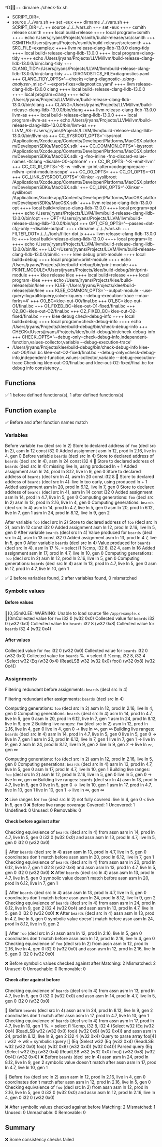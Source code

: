 ^D++ dirname ./check-fix.sh
+ SCRIPT_DIR=.
+ source ./../vars.sh
++ set -eux
+++ dirname ./../vars.sh
++ SCRIPT_DIR=./..
++ source ./../../vars.sh
+++ set -eux
++++ csmith release csmith
++++ local build=release
++++ local program=csmith
++++ echo /Users/jryans/Projects/csmith/build-release/src/csmith
+++ CSMITH=/Users/jryans/Projects/csmith/build-release/src/csmith
+++ SRC_FILE=example.c
++++ llvm release-clang-lldb-13.0.0 clang-tidy
++++ local build=release-clang-lldb-13.0.0
++++ local program=clang-tidy
++++ echo /Users/jryans/Projects/LLVM/llvm/build-release-clang-lldb-13.0.0/bin/clang-tidy
+++ CLANG_TIDY=/Users/jryans/Projects/LLVM/llvm/build-release-clang-lldb-13.0.0/bin/clang-tidy
+++ DIAGNOSTICS_FILE=diagnostics.yaml
+++ CLANG_TIDY_OPTS='--checks=clang-diagnostic-*,clang-analyzer-*,misc-* --export-fixes=diagnostics.yaml'
++++ llvm release-clang-lldb-13.0.0 clang
++++ local build=release-clang-lldb-13.0.0
++++ local program=clang
++++ echo /Users/jryans/Projects/LLVM/llvm/build-release-clang-lldb-13.0.0/bin/clang
+++ CLANG=/Users/jryans/Projects/LLVM/llvm/build-release-clang-lldb-13.0.0/bin/clang
++++ llvm release-clang-lldb-13.0.0 llvm-as
++++ local build=release-clang-lldb-13.0.0
++++ local program=llvm-as
++++ echo /Users/jryans/Projects/LLVM/llvm/build-release-clang-lldb-13.0.0/bin/llvm-as
+++ LLVM_AS=/Users/jryans/Projects/LLVM/llvm/build-release-clang-lldb-13.0.0/bin/llvm-as
+++ CC_SYSROOT_OPTS='-isysroot /Applications/Xcode.app/Contents/Developer/Platforms/MacOSX.platform/Developer/SDKs/MacOSX.sdk'
+++ CC_COMMON_OPTS='-isysroot /Applications/Xcode.app/Contents/Developer/Platforms/MacOSX.platform/Developer/SDKs/MacOSX.sdk -g -fno-inline -fno-discard-value-names -Xclang -disable-O0-optnone'
+++ CC_IR_OPTS='-S -emit-llvm'
+++ CC_CG_IR_OPTS='-S -w -mllvm -print-after=codegenprepare -mllvm -print-module-scope'
+++ CC_O0_OPTS=
+++ CC_O1_OPTS=-O1
+++ CC_LINK_SYSROOT_OPTS='-Xlinker -syslibroot /Applications/Xcode.app/Contents/Developer/Platforms/MacOSX.platform/Developer/SDKs/MacOSX.sdk'
+++ CC_LINK_OPTS='-Xlinker -syslibroot /Applications/Xcode.app/Contents/Developer/Platforms/MacOSX.platform/Developer/SDKs/MacOSX.sdk'
++++ llvm release-clang-lldb-13.0.0 opt
++++ local build=release-clang-lldb-13.0.0
++++ local program=opt
++++ echo /Users/jryans/Projects/LLVM/llvm/build-release-clang-lldb-13.0.0/bin/opt
+++ OPT=/Users/jryans/Projects/LLVM/llvm/build-release-clang-lldb-13.0.0/bin/opt
+++ OPT_CFG_OPTS='--passes=dot-cfg-only --disable-output'
++++ dirname ./../../vars.sh
+++ FILTER_DOT=./../../tools/filter-dot.js
++++ llvm release-clang-lldb-13.0.0 llc
++++ local build=release-clang-lldb-13.0.0
++++ local program=llc
++++ echo /Users/jryans/Projects/LLVM/llvm/build-release-clang-lldb-13.0.0/bin/llc
+++ LLC=/Users/jryans/Projects/LLVM/llvm/build-release-clang-lldb-13.0.0/bin/llc
++++ klee debug print-module
++++ local build=debug
++++ local program=print-module
++++ echo /Users/jryans/Projects/klee/build-debug/bin/print-module
+++ PRINT_MODULE=/Users/jryans/Projects/klee/build-debug/bin/print-module
++++ klee release klee
++++ local build=release
++++ local program=klee
++++ echo /Users/jryans/Projects/klee/build-release/bin/klee
+++ KLEE=/Users/jryans/Projects/klee/build-release/bin/klee
+++ KLEE_COMMON_OPTS='--output-module --use-query-log=all:kquery,solver:kquery --debug-execution-trace --max-forks=4'
+++ O0_BC=klee-out-O0/final.bc
+++ O1_BC=klee-out-O1/final.bc
+++ O1_FIXED_BC=klee-out-O1-fixed/final.bc
+++ O2_BC=klee-out-O2/final.bc
+++ O2_FIXED_BC=klee-out-O2-fixed/final.bc
++++ klee debug check-debug-info
++++ local build=debug
++++ local program=check-debug-info
++++ echo /Users/jryans/Projects/klee/build-debug/bin/check-debug-info
+++ CHECK=/Users/jryans/Projects/klee/build-debug/bin/check-debug-info
+++ CHECK_OPTS='--debug-only=check-debug-info,independent-function,values-collector,variable --debug-execution-trace'
+ /Users/jryans/Projects/klee/build-debug/bin/check-debug-info klee-out-O0/final.bc klee-out-O2-fixed/final.bc --debug-only=check-debug-info,independent-function,values-collector,variable --debug-execution-trace
Checking klee-out-O0/final.bc and klee-out-O2-fixed/final.bc for debug info consistency…

## Functions

✅ 1 before defined functions(s), 1 after defined functions(s)

## Function `example`

✅ Before and after function names match

### Variables

Before variable `foo` (decl src ln 2)
Store to declared address of `foo` (decl src ln 2), asm ln 12
  const i32 0
  Added assignment asm ln 12, prod ln 2.16, live ln 4, gen 0
Before variable `beards` (decl src ln 4)
Store to declared address of `beards` (decl src ln 4), asm ln 24
  const i32 4
🔔 Store to declared address of `beards` (decl src ln 4): missing live ln, using produced ln + 1
  Added assignment asm ln 24, prod ln 8.12, live ln 9, gen 0
Store to declared address of `beards` (decl src ln 4), asm ln 20
  const i32 8
🔔 Store to declared address of `beards` (decl src ln 4): live ln too early, using produced ln + 1
  Added assignment asm ln 20, prod ln 6.12, live ln 7, gen 0
Store to declared address of `beards` (decl src ln 4), asm ln 14
  const i32 0
  Added assignment asm ln 14, prod ln 4.7, live ln 5, gen 0
Computing generations: `foo` (decl src ln 2)
  asm ln 12, prod ln 2.16, live ln 4, gen 0
Computing generations: `beards` (decl src ln 4)
  asm ln 14, prod ln 4.7, live ln 5, gen 0
  asm ln 20, prod ln 6.12, live ln 7, gen 1
  asm ln 24, prod ln 8.12, live ln 9, gen 2

After variable `foo` (decl src ln 2)
Store to declared address of `foo` (decl src ln 2), asm ln 12
  const i32 0
  Added assignment asm ln 12, prod ln 2.16, live ln 5, gen 0
After variable `beards` (decl src ln 4)
Value produced for `beards` (decl src ln 4), asm ln 13
  const i32 0
  Added assignment asm ln 13, prod ln 4.7, live ln 5, gen 0
After variable `beards` (decl src ln 4)
Value produced for `beards` (decl src ln 4), asm ln 17
  %. = select i1 %cmp, i32 8, i32 4, asm ln 16
  Added assignment asm ln 17, prod ln 4.7, live ln 10, gen 0
Computing generations: `foo` (decl src ln 2)
  asm ln 12, prod ln 2.16, live ln 5, gen 0
Computing generations: `beards` (decl src ln 4)
  asm ln 13, prod ln 4.7, live ln 5, gen 0
  asm ln 17, prod ln 4.7, live ln 10, gen 1

✅ 2 before variables found, 2 after variables found, 0 mismatched

### Symbolic values

#### Before values

[0;35mKLEE: WARNING: Unable to load source file `/app/example.c`
[0mCollected value for `foo`
  i32 0
  (w32 0x0)
Collected value for `beards`
  i32 0
  (w32 0x0)
Collected value for `beards`
  i32 8
  (w32 0x8)
Collected value for `beards`
  i32 4
  (w32 0x4)

#### After values

Collected value for `foo`
  i32 0
  (w32 0x0)
Collected value for `beards`
  i32 0
  (w32 0x0)
Collected value for `beards`
  %. = select i1 %cmp, i32 8, i32 4
  (Select w32 (Eq (w32 0x4)
                 (ReadLSB w32 (w32 0x0) foo))
             (w32 0x8)
             (w32 0x4))

### Assignments

Filtering redundant before assignments: `beards` (decl src ln 4)

Filtering redundant after assignments: `beards` (decl src ln 4)

Computing generations: `foo` (decl src ln 2)
  asm ln 12, prod ln 2.16, live ln 4, gen 0
Computing generations: `beards` (decl src ln 4)
  asm ln 14, prod ln 4.7, live ln 5, gen 0
  asm ln 20, prod ln 6.12, live ln 7, gen 1
  asm ln 24, prod ln 8.12, live ln 9, gen 2
Building live ranges: `foo` (decl src ln 2)
  asm ln 12, prod ln 2.16, live ln 4, gen 0
    live ln 4, gen 0 →
    live ln ∞, gen ∞
Building live ranges: `beards` (decl src ln 4)
  asm ln 14, prod ln 4.7, live ln 5, gen 0
    live ln 5, gen 0 →
    live ln 7, gen 1
  asm ln 20, prod ln 6.12, live ln 7, gen 1
    live ln 7, gen 1 →
    live ln 9, gen 2
  asm ln 24, prod ln 8.12, live ln 9, gen 2
    live ln 9, gen 2 →
    live ln ∞, gen ∞

Computing generations: `foo` (decl src ln 2)
  asm ln 12, prod ln 2.16, live ln 5, gen 0
Computing generations: `beards` (decl src ln 4)
  asm ln 13, prod ln 4.7, live ln 5, gen 0
  asm ln 17, prod ln 4.7, live ln 10, gen 1
Building live ranges: `foo` (decl src ln 2)
  asm ln 12, prod ln 2.16, live ln 5, gen 0
    live ln 5, gen 0 →
    live ln ∞, gen ∞
Building live ranges: `beards` (decl src ln 4)
  asm ln 13, prod ln 4.7, live ln 5, gen 0
    live ln 5, gen 0 →
    live ln 10, gen 1
  asm ln 17, prod ln 4.7, live ln 10, gen 1
    live ln 10, gen 1 →
    live ln ∞, gen ∞

❌ Live ranges for `foo` (decl src ln 2) not fully covered: live ln 4, gen 0 < live ln 5, gen 0
❌ Before live range coverage
  Covered:   1
  Uncovered: 1
  Undefined: 0
  Unused:    0
  Removable: 0

#### Check before against after

Checking equivalence of `beards` (decl src ln 4) from
  assn asm ln 14, prod ln 4.7, live ln 5, gen 0
  i32 0
  (w32 0x0)
and
  assn asm ln 13, prod ln 4.7, live ln 5, gen 0
  i32 0
  (w32 0x0)

🔔 After `beards` (decl src ln 4) assn asm ln 13, prod ln 4.7, live ln 5, gen 0 coordinates don't match before assn asm ln 20, prod ln 6.12, live ln 7, gen 1
Checking equivalence of `beards` (decl src ln 4) from
  assn asm ln 20, prod ln 6.12, live ln 7, gen 1
  i32 8
  (w32 0x8)
and
  assn asm ln 13, prod ln 4.7, live ln 5, gen 0
  i32 0
  (w32 0x0)
❌ After `beards` (decl src ln 4) assn asm ln 13, prod ln 4.7, live ln 5, gen 0 symbolic value doesn't match before assn asm ln 20, prod ln 6.12, live ln 7, gen 1

🔔 After `beards` (decl src ln 4) assn asm ln 13, prod ln 4.7, live ln 5, gen 0 coordinates don't match before assn asm ln 24, prod ln 8.12, live ln 9, gen 2
Checking equivalence of `beards` (decl src ln 4) from
  assn asm ln 24, prod ln 8.12, live ln 9, gen 2
  i32 4
  (w32 0x4)
and
  assn asm ln 13, prod ln 4.7, live ln 5, gen 0
  i32 0
  (w32 0x0)
❌ After `beards` (decl src ln 4) assn asm ln 13, prod ln 4.7, live ln 5, gen 0 symbolic value doesn't match before assn asm ln 24, prod ln 8.12, live ln 9, gen 2

🔔 After `foo` (decl src ln 2) assn asm ln 12, prod ln 2.16, live ln 5, gen 0 coordinates don't match before assn asm ln 12, prod ln 2.16, live ln 4, gen 0
Checking equivalence of `foo` (decl src ln 2) from
  assn asm ln 12, prod ln 2.16, live ln 4, gen 0
  i32 0
  (w32 0x0)
and
  assn asm ln 12, prod ln 2.16, live ln 5, gen 0
  i32 0
  (w32 0x0)

❌ Before symbolic values checked against after
  Matching:    2
  Mismatched:  2
  Unused:      0
  Unreachable: 0
  Removable:   0

#### Check after against before

Checking equivalence of `beards` (decl src ln 4) from
  assn asm ln 13, prod ln 4.7, live ln 5, gen 0
  i32 0
  (w32 0x0)
and
  assn asm ln 14, prod ln 4.7, live ln 5, gen 0
  i32 0
  (w32 0x0)

🔔 Before `beards` (decl src ln 4) assn asm ln 24, prod ln 8.12, live ln 9, gen 2 coordinates don't match after assn asm ln 17, prod ln 4.7, live ln 10, gen 1
Checking equivalence of `beards` (decl src ln 4) from
  assn asm ln 17, prod ln 4.7, live ln 10, gen 1
  %. = select i1 %cmp, i32 8, i32 4
  (Select w32 (Eq (w32 0x4)
                 (ReadLSB w32 (w32 0x0) foo))
             (w32 0x8)
             (w32 0x4))
and
  assn asm ln 24, prod ln 8.12, live ln 9, gen 2
  i32 4
  (w32 0x4)
Query to parse
array foo[4] : w32 -> w8 = symbolic
(query [] (Eq (Select w32 (Eq (w32 0x4)
                     (ReadLSB w32 (w32 0x0) foo))
                 (w32 0x8)
                 (w32 0x4))
     (w32 0x4)))
Parsed query
(Eq (Select w32 (Eq (w32 0x4)
                     (ReadLSB w32 (w32 0x0) foo))
                 (w32 0x8)
                 (w32 0x4))
     (w32 0x4))
❌ Before `beards` (decl src ln 4) assn asm ln 24, prod ln 8.12, live ln 9, gen 2 symbolic value doesn't match after assn asm ln 17, prod ln 4.7, live ln 10, gen 1

🔔 Before `foo` (decl src ln 2) assn asm ln 12, prod ln 2.16, live ln 4, gen 0 coordinates don't match after assn asm ln 12, prod ln 2.16, live ln 5, gen 0
Checking equivalence of `foo` (decl src ln 2) from
  assn asm ln 12, prod ln 2.16, live ln 5, gen 0
  i32 0
  (w32 0x0)
and
  assn asm ln 12, prod ln 2.16, live ln 4, gen 0
  i32 0
  (w32 0x0)

❌ After symbolic values checked against before
  Matching:    2
  Mismatched:  1
  Unused:      0
  Unreachable: 0
  Removable:   0

## Summary

❌ Some consistency checks failed
